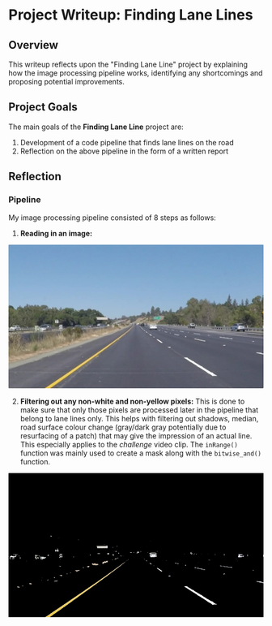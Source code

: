 
# Project Writeup: Finding Lane Lines
 
## Overview   
   
This writeup reflects upon the "Finding Lane Line" project by explaining how the image processing pipeline works, identifying any shortcomings and proposing potential improvements. 


## Project Goals
The main goals of the **Finding Lane Line** project are:

1. Development of a code pipeline that finds lane lines on the road 
2. Reflection on the above pipeline in the form of a written report

## Reflection

### Pipeline

My image processing pipeline consisted of 8 steps as follows:

1. **Reading in an image:**

![Input Image](writeup_images/input.jpg)

2. **Filtering out any non-white and non-yellow pixels:** This is done to make sure that only those pixels are processed later in the pipeline that belong to lane lines only. This helps with filtering out shadows, median, road surface colour change (gray/dark gray potentially due to resurfacing of a patch) that may give the impression of an actual line. This especially applies to the *challenge* video clip. The ```inRange()``` function was mainly used to create a mask along with the ```bitwise_and()``` function.

![White Yellow Masked Image](writeup_images/white_yellow_image.jpg)